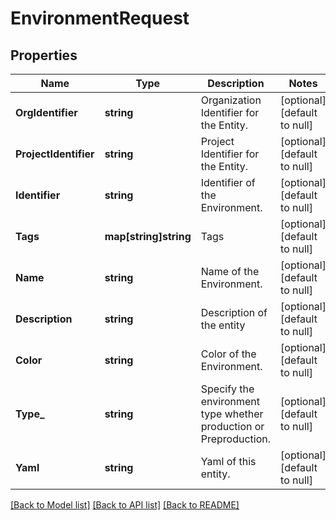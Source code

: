 # EnvironmentRequest

## Properties
Name | Type | Description | Notes
------------ | ------------- | ------------- | -------------
**OrgIdentifier** | **string** | Organization Identifier for the Entity. | [optional] [default to null]
**ProjectIdentifier** | **string** | Project Identifier for the Entity. | [optional] [default to null]
**Identifier** | **string** | Identifier of the Environment. | [optional] [default to null]
**Tags** | **map[string]string** | Tags | [optional] [default to null]
**Name** | **string** | Name of the Environment. | [optional] [default to null]
**Description** | **string** | Description of the entity | [optional] [default to null]
**Color** | **string** | Color of the Environment. | [optional] [default to null]
**Type_** | **string** | Specify the environment type whether production or Preproduction.  | [optional] [default to null]
**Yaml** | **string** | Yaml of this entity. | [optional] [default to null]

[[Back to Model list]](../README.md#documentation-for-models) [[Back to API list]](../README.md#documentation-for-api-endpoints) [[Back to README]](../README.md)

